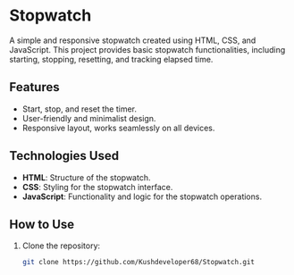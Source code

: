 # Stopwatch

A simple and responsive stopwatch created using HTML, CSS, and JavaScript. This project provides basic stopwatch functionalities, including starting, stopping, resetting, and tracking elapsed time.

## Features

- Start, stop, and reset the timer.
- User-friendly and minimalist design.
- Responsive layout, works seamlessly on all devices.

## Technologies Used

- **HTML**: Structure of the stopwatch.
- **CSS**: Styling for the stopwatch interface.
- **JavaScript**: Functionality and logic for the stopwatch operations.

## How to Use

1. Clone the repository:
   ```bash
   git clone https://github.com/Kushdeveloper68/Stopwatch.git
